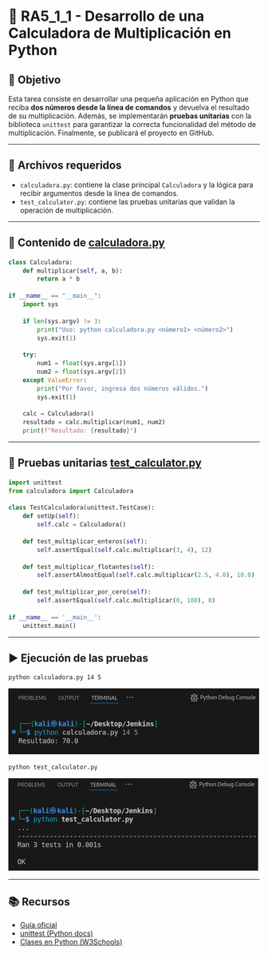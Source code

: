 # 🧩 RA5_1_1 - Desarrollo de una Calculadora de Multiplicación en Python

## 🎯 Objetivo

Esta tarea consiste en desarrollar una pequeña aplicación en Python que reciba **dos números desde la línea de comandos** y devuelva el resultado de su multiplicación. Además, se implementarán **pruebas unitarias** con la biblioteca `unittest` para garantizar la correcta funcionalidad del método de multiplicación. Finalmente, se publicará el proyecto en GitHub.

---

## 📁 Archivos requeridos

- `calculadora.py`: contiene la clase principal `Calculadora` y la lógica para recibir argumentos desde la línea de comandos.
- `test_calculator.py`: contiene las pruebas unitarias que validan la operación de multiplicación.

---

## 📌 Contenido de [calculadora.py](calculadora.py)

```python
class Calculadora:
    def multiplicar(self, a, b):
        return a * b

if __name__ == "__main__":
    import sys

    if len(sys.argv) != 3:
        print("Uso: python calculadora.py <número1> <número2>")
        sys.exit(1)

    try:
        num1 = float(sys.argv[1])
        num2 = float(sys.argv[2])
    except ValueError:
        print("Por favor, ingresa dos números válidos.")
        sys.exit(1)

    calc = Calculadora()
    resultado = calc.multiplicar(num1, num2)
    print(f"Resultado: {resultado}")
```

---

## 🧪 Pruebas unitarias [test_calculator.py](test_calculator.py)

```python
import unittest
from calculadora import Calculadora

class TestCalculadora(unittest.TestCase):
    def setUp(self):
        self.calc = Calculadora()

    def test_multiplicar_enteros(self):
        self.assertEqual(self.calc.multiplicar(3, 4), 12)

    def test_multiplicar_flotantes(self):
        self.assertAlmostEqual(self.calc.multiplicar(2.5, 4.0), 10.0)

    def test_multiplicar_por_cero(self):
        self.assertEqual(self.calc.multiplicar(0, 100), 0)

if __name__ == '__main__':
    unittest.main()
```

---

## ▶️ Ejecución de las pruebas

```bash
python calculadora.py 14 5
```
![Prueba_calculadora](assets/Prueba_calculadora.png) 

 
```bash
python test_calculator.py
```
![Prueba_test-unitario](assets/Prueba_test-unitario.png) 

---

## 📚 Recursos

- [Guía oficial](https://psegarrac.github.io/Ciberseguridad-PePS/tema5/cd/ci/2022/01/13/jenkins.html#tareas)
- [unittest (Python docs)](https://docs.python.org/library/unittest.html)
- [Clases en Python (W3Schools)](https://www.w3schools.com/python/python_classes.asp)
